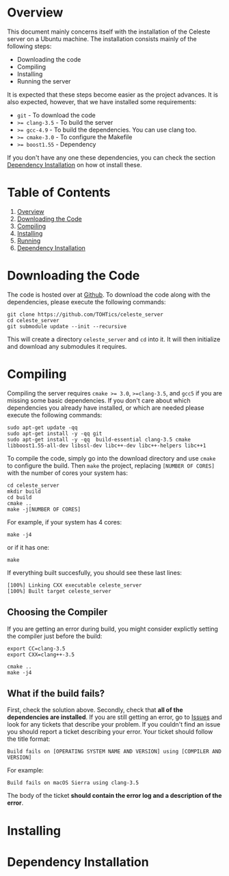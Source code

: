# Overview

This document mainly concerns itself with the installation of the Celeste server on a Ubuntu machine. The installation consists mainly of the following steps:

- Downloading the code
- Compiling
- Installing
- Running the server

It is expected that these steps become easier as the project advances. It is also expected, however, that we have installed some requirements:

- `git` - To download the code
- `>= clang-3.5` - To build the server
- `>= gcc-4.9` - To build the dependencies. You can use clang too.
- `>= cmake-3.0` - To configure the Makefile
- `>= boost1.55` - Dependency

If you don't have any one these dependencies, you can check the section [Dependency Installation](#dependency-installation) on how ot install these.

# Table of Contents


1. [Overview](#overview)
2. [Downloading the Code](#downloading-the-code)
3. [Compiling](#compiling)
4. [Installing](#installing)
5. [Running](#running)
6. [Dependency Installation](#dependency-installation)


# Downloading the Code

The code is hosted over at [Github](https://github.com/TOHTics/celeste_server). To download the code along with the dependencies, please execute the following commands:

```
git clone https://github.com/TOHTics/celeste_server
cd celeste_server
git submodule update --init --recursive
```

This will create a directory `celeste_server` and `cd` into it. It will then initialize and download any submodules it requires.

# Compiling

Compiling the server requires `cmake >= 3.0`, `>=clang-3.5`, and `gcc5` if you are missing some basic dependencies. If you don't care about which dependencies you already have installed, or which are needed please execute the following commands:

```
sudo apt-get update -qq
sudo apt-get install -y -qq git
sudo apt-get install -y -qq  build-essential clang-3.5 cmake libboost1.55-all-dev libssl-dev libc++-dev libc++-helpers libc++1 
```

To compile the code, simply go into the download directory and use `cmake` to configure the build. Then `make` the project, replacing `[NUMBER OF CORES]` with the number of cores your system has:

```
cd celeste_server
mkdir build
cd build
cmake ..
make -j[NUMBER OF CORES]
```

For example, if your system has 4 cores:

```
make -j4
```

or if it has one:

```
make
```

If everything built succesfully, you should see these last lines:

```
[100%] Linking CXX executable celeste_server
[100%] Built target celeste_server
```

## Choosing the Compiler
If you are getting an error during build, you might consider explictly setting  the compiler just before the build:

```
export CC=clang-3.5
export CXX=clang++-3.5

cmake ..
make -j4
```

## What if the build fails?

First, check the solution above. Secondly, check that **all of the dependencies are installed**. If you are still getting an error, go to [Issues](https://github.com/TOHTics/celeste_server/issues) and look for any tickets that describe your problem. If you couldn't find an issue you should report a ticket describing your error. Your ticket should follow the title format:

```
Build fails on [OPERATING SYSTEM NAME AND VERSION] using [COMPILER AND VERSION] 
```

For example:

```
Build fails on macOS Sierra using clang-3.5
```

The body of the ticket **should contain the error log and a description of the error**.

# Installing



# Dependency Installation

